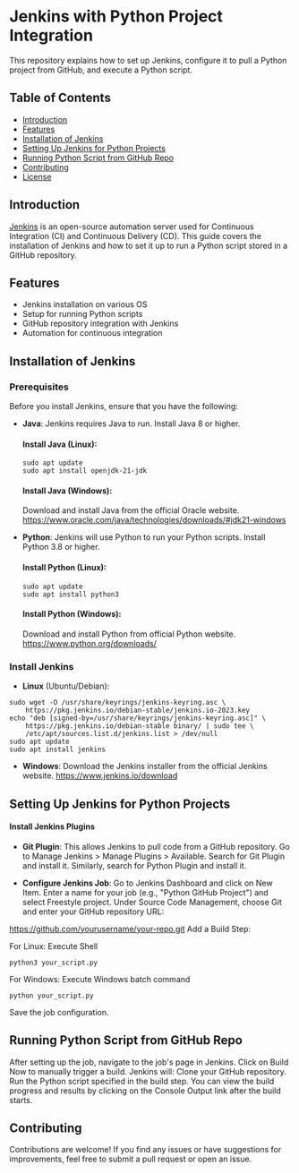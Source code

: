 # Jenkins with Python Project Integration

This repository explains how to set up Jenkins, configure it to pull a Python project from GitHub, and execute a Python script.

## Table of Contents
- [Introduction](#introduction)
- [Features](#features)
- [Installation of Jenkins](#installation-of-jenkins)
- [Setting Up Jenkins for Python Projects](#setting-up-jenkins-for-python-projects)
- [Running Python Script from GitHub Repo](#running-python-script-from-github-repo)
- [Contributing](#contributing)
- [License](#license)

## Introduction
[Jenkins](https://www.jenkins.io/) is an open-source automation server used for Continuous Integration (CI) and Continuous Delivery (CD). This guide covers the installation of Jenkins and how to set it up to run a Python script stored in a GitHub repository.

## Features
- Jenkins installation on various OS
- Setup for running Python scripts
- GitHub repository integration with Jenkins
- Automation for continuous integration

## Installation of Jenkins

### Prerequisites
Before you install Jenkins, ensure that you have the following:
- **Java**: Jenkins requires Java to run. Install Java 8 or higher.
  
  #### Install Java (Linux):
  ```
  sudo apt update
  sudo apt install openjdk-21-jdk 
  ```

  #### Install Java (Windows):
  Download and install Java from the official Oracle website. https://www.oracle.com/java/technologies/downloads/#jdk21-windows

- **Python**:  Jenkins will use Python to run your Python scripts. Install Python 3.8 or higher.

  #### Install Python (Linux):
  ```
  sudo apt update
  sudo apt install python3
  ```
  
  #### Install Python (Windows):
  Download and install Python from official Python website. https://www.python.org/downloads/

### Install Jenkins
- **Linux** (Ubuntu/Debian):
```
sudo wget -O /usr/share/keyrings/jenkins-keyring.asc \
    https://pkg.jenkins.io/debian-stable/jenkins.io-2023.key
echo "deb [signed-by=/usr/share/keyrings/jenkins-keyring.asc]" \
    https://pkg.jenkins.io/debian-stable binary/ | sudo tee \
    /etc/apt/sources.list.d/jenkins.list > /dev/null  
sudo apt update
sudo apt install jenkins
```

- **Windows**:
Download the Jenkins installer from the official Jenkins website. https://www.jenkins.io/download

## Setting Up Jenkins for Python Projects
#### Install Jenkins Plugins

- **Git Plugin**: This allows Jenkins to pull code from a GitHub repository.
Go to Manage Jenkins > Manage Plugins > Available.
Search for Git Plugin and install it.
Similarly, search for Python Plugin and install it.

- **Configure Jenkins Job**:
Go to Jenkins Dashboard and click on New Item.
Enter a name for your job (e.g., "Python GitHub Project") and select Freestyle project.
Under Source Code Management, choose Git and enter your GitHub repository URL:

https://github.com/yourusername/your-repo.git
Add a Build Step:

For Linux: Execute Shell
```
python3 your_script.py
```
For Windows: Execute Windows batch command
```
python your_script.py
```
Save the job configuration.

## Running Python Script from GitHub Repo

After setting up the job, navigate to the job's page in Jenkins.
Click on Build Now to manually trigger a build.
Jenkins will:
Clone your GitHub repository.
Run the Python script specified in the build step.
You can view the build progress and results by clicking on the Console Output link after the build starts.

## Contributing

Contributions are welcome! If you find any issues or have suggestions for improvements, feel free to submit a pull request or open an issue.

